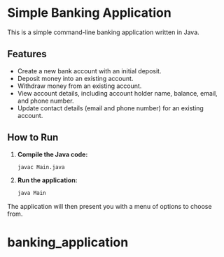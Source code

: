 # Simple Banking Application

This is a simple command-line banking application written in Java.

## Features

*   Create a new bank account with an initial deposit.
*   Deposit money into an existing account.
*   Withdraw money from an existing account.
*   View account details, including account holder name, balance, email, and phone number.
*   Update contact details (email and phone number) for an existing account.

## How to Run

1.  **Compile the Java code:**
    ```bash
    javac Main.java
    ```

2.  **Run the application:**
    ```bash
    java Main
    ```

The application will then present you with a menu of options to choose from.
# banking_application
